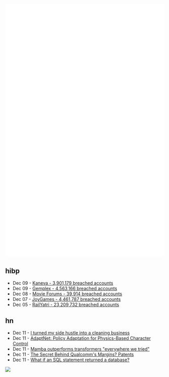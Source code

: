 ![Metrics](https://raw.githubusercontent.com/phixion/phixion/master/metrics.svg)

## hibp

<!--
for https://github.com/phixion/phixion/blob/main/.github/workflows/feeds.yml
-->
<!--START_SECTION:haveibeenpwnd-->
- Dec 09 - [Kaneva - 3,901,179 breached accounts](https://haveibeenpwned.com/PwnedWebsites#Kaneva)
- Dec 09 - [Gemplex - 4,563,166 breached accounts](https://haveibeenpwned.com/PwnedWebsites#Gemplex)
- Dec 08 - [Movie Forums - 39,914 breached accounts](https://haveibeenpwned.com/PwnedWebsites#MovieForums)
- Dec 07 - [JoyGames - 4,461,787 breached accounts](https://haveibeenpwned.com/PwnedWebsites#JoyGames)
- Dec 05 - [RailYatri - 23,209,732 breached accounts](https://haveibeenpwned.com/PwnedWebsites#RailYatri)
<!--END_SECTION:haveibeenpwnd-->

## hn

<!--
for https://github.com/phixion/phixion/blob/main/.github/workflows/feeds.yml
-->
<!--START_SECTION:hn-->
- Dec 11 - [I turned my side hustle into a cleaning business](https://dollarsanity.com/how-i-turned-my-side-hustle-into-650k-a-year-cleaning-business/)
- Dec 11 - [AdaptNet: Policy Adaptation for Physics-Based Character Control](https://arxiv.org/abs/2310.00239)
- Dec 11 - [Mamba outperforms transformers "everywhere we tried"](https://old.reddit.com/r/singularity/comments/18asto2/announcing_mamba_a_new_ssm_arch_that_has/)
- Dec 11 - [The Secret Behind Qualcomm's Margins? Patents](https://blog.withedge.com/p/the-secret-behind-qualcomms-margins)
- Dec 11 - [What if an SQL statement returned a database?](https://arxiv.org/abs/2312.00638)
<!--END_SECTION:hn-->

<!--
for https://yhype.me
-->
![](https://hit.yhype.me/github/profile?user_id=13013670)
